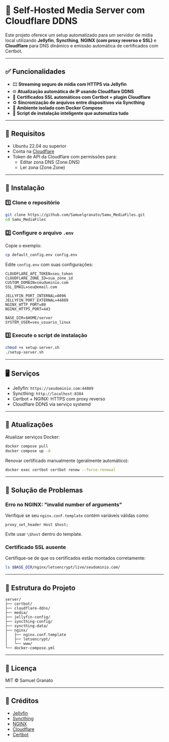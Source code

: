
# 🚀 Self-Hosted Media Server com Cloudflare DDNS

Este projeto oferece um setup automatizado para um servidor de mídia local utilizando **Jellyfin**, **Syncthing**, **NGINX (com proxy reverso e SSL)** e **Cloudflare** para DNS dinâmico e emissão automática de certificados com Certbot.

---

## ✅ Funcionalidades

- 🎞️ **Streaming seguro de mídia com HTTPS via Jellyfin**
- 🌐 **Atualização automática de IP usando Cloudflare DDNS**
- 🔐 **Certificados SSL automáticos com Certbot + plugin Cloudflare**
- ♻️ **Sincronização de arquivos entre dispositivos via Syncthing**
- 🐳 **Ambiente isolado com Docker Compose**
- 🧠 **Script de instalação inteligente que automatiza tudo**

---

## 🧾 Requisitos

- Ubuntu 22.04 ou superior
- Conta na [Cloudflare](https://dash.cloudflare.com/)
- Token de API da Cloudflare com permissões para:
  - Editar zona DNS (Zone.DNS)
  - Ler zona (Zone.Zone)

---

## 🔧 Instalação

### 1️⃣ Clone o repositório

```bash
git clone https://github.com/Samuelgranato/Samu_MediaFiles.git
cd Samu_MediaFiles
```

### 2️⃣ Configure o arquivo `.env`

Copie o exemplo:

```bash
cp default_config.env config.env
```

Edite `config.env` com suas configurações:

```dotenv
CLOUDFLARE_API_TOKEN=seu_token
CLOUDFLARE_ZONE_ID=sua_zone_id
CUSTOM_DOMAIN=seudominio.com
SSL_EMAIL=seu@email.com

JELLYFIN_PORT_INTERNAL=8096
JELLYFIN_PORT_EXTERNAL=44889
NGINX_HTTP_PORT=80
NGINX_HTTPS_PORT=443

BASE_DIR=$HOME/server
SYSTEM_USER=seu_usuario_linux
```

### 3️⃣ Execute o script de instalação

```bash
chmod +x setup-server.sh
./setup-server.sh
```

---

## 🖥️ Serviços

- Jellyfin: `https://seudominio.com:44889`
- Syncthing: `http://localhost:8384`
- Certbot + NGINX: HTTPS com proxy reverso
- Cloudflare DDNS via serviço systemd

---

## 🔄 Atualizações

Atualizar serviços Docker:

```bash
docker compose pull
docker compose up -d
```

Renovar certificado manualmente (geralmente automático):

```bash
docker exec certbot certbot renew --force-renewal
```

---

## 🧪 Solução de Problemas

### Erro no NGINX: "invalid number of arguments"

Verifique se seu `nginx.conf.template` contém variáveis válidas como:

```nginx
proxy_set_header Host $host;
```

Evite usar `\$host` dentro do template.

### Certificado SSL ausente

Certifique-se de que os certificados estão montados corretamente:

```bash
ls $BASE_DIR/nginx/letsencrypt/live/seudominio.com/
```

---

## 📂 Estrutura do Projeto

```
server/
├── certbot/
├── cloudflare-ddns/
├── media/
├── jellyfin-config/
├── syncthing-config/
├── syncthing-data/
├── nginx/
│   ├── nginx.conf.template
│   ├── letsencrypt/
│   └── www/
└── docker-compose.yml
```

---

## 📜 Licença

MIT © Samuel Granato

---

## 🙌 Créditos

- [Jellyfin](https://jellyfin.org/)
- [Syncthing](https://syncthing.net/)
- [NGINX](https://nginx.org/)
- [Cloudflare](https://cloudflare.com/)
- [Certbot](https://certbot.eff.org/)
